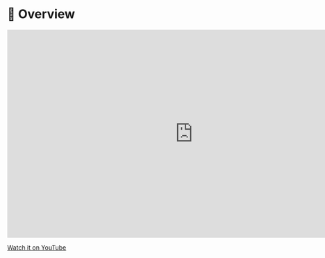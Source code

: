 # :eyes: Overview
   

<iframe width="854" height="480" src="https://www.youtube.com/embed/srsaYy0xmkc" title="YouTube video player" frameborder="0" allow="accelerometer; autoplay; clipboard-write; encrypted-media; gyroscope; picture-in-picture; web-share" allowfullscreen></iframe>
   
   
[Watch it on YouTube](https://www.youtube.com/watch?v=srsaYy0xmkc&ab_channel=PieroSavastano)
